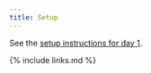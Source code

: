 ```yaml
---
title: Setup
---
```


See the [setup instructions for day 1](https://epcced.github.io/2021-07-28_Containers_Online/setup.html).

{% include links.md %}
